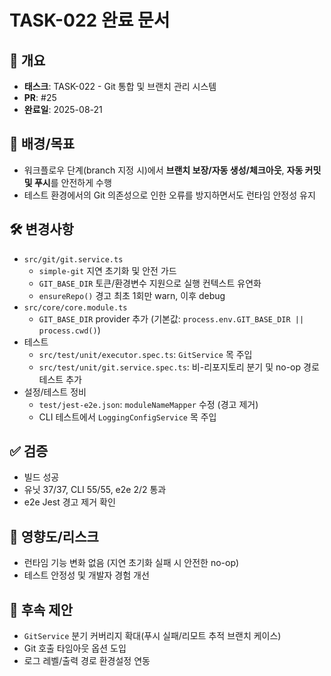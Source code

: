 # TASK-022 완료 문서

## 🎯 개요
- **태스크**: TASK-022 - Git 통합 및 브랜치 관리 시스템
- **PR**: #25
- **완료일**: 2025-08-21

## 🧭 배경/목표
- 워크플로우 단계(branch 지정 시)에서 **브랜치 보장/자동 생성/체크아웃**, **자동 커밋 및 푸시**를 안전하게 수행
- 테스트 환경에서의 Git 의존성으로 인한 오류를 방지하면서도 런타임 안정성 유지

## 🛠 변경사항
- `src/git/git.service.ts`
  - `simple-git` 지연 초기화 및 안전 가드
  - `GIT_BASE_DIR` 토큰/환경변수 지원으로 실행 컨텍스트 유연화
  - `ensureRepo()` 경고 최초 1회만 warn, 이후 debug
- `src/core/core.module.ts`
  - `GIT_BASE_DIR` provider 추가 (기본값: `process.env.GIT_BASE_DIR || process.cwd()`)
- 테스트
  - `src/test/unit/executor.spec.ts`: `GitService` 목 주입
  - `src/test/unit/git.service.spec.ts`: 비-리포지토리 분기 및 no-op 경로 테스트 추가
- 설정/테스트 정비
  - `test/jest-e2e.json`: `moduleNameMapper` 수정 (경고 제거)
  - CLI 테스트에서 `LoggingConfigService` 목 주입

## ✅ 검증
- 빌드 성공
- 유닛 37/37, CLI 55/55, e2e 2/2 통과
- e2e Jest 경고 제거 확인

## 🎯 영향도/리스크
- 런타임 기능 변화 없음 (지연 초기화 실패 시 안전한 no-op)
- 테스트 안정성 및 개발자 경험 개선

## 📌 후속 제안
- `GitService` 분기 커버리지 확대(푸시 실패/리모트 추적 브랜치 케이스)
- Git 호출 타임아웃 옵션 도입
- 로그 레벨/출력 경로 환경설정 연동

